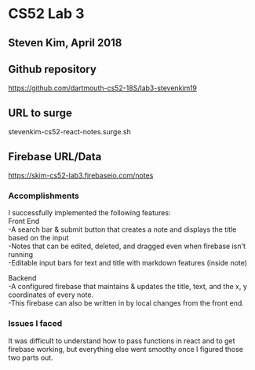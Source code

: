 # CS52 Lab 3
## Steven Kim, April 2018

## Github repository
https://github.com/dartmouth-cs52-18S/lab3-stevenkim19

## URL to surge
stevenkim-cs52-react-notes.surge.sh

## Firebase URL/Data
https://skim-cs52-lab3.firebaseio.com/notes

### Accomplishments
I successfully implemented the following features: <br />
Front End <br />
-A search bar & submit button that creates a note and displays the title based
on the input <br />
-Notes that can be edited, deleted, and dragged even when firebase isn't running <br />
-Editable input bars for text and title with markdown features (inside note) <br />

Backend <br />
-A configured firebase that maintains & updates the title, text, and the x, y
coordinates of every note. <br />
-This firebase can also be written in by local changes from the front end. <br />

### Issues I faced
It was difficult to understand how to pass functions in react and to get
firebase working, but everything else went smoothy once I figured those two parts
out.

